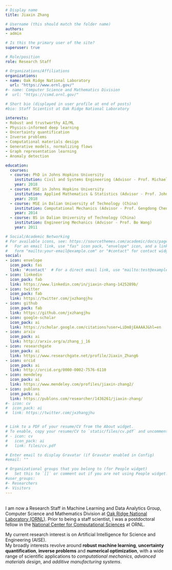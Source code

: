 ```yaml
---
# Display name
title: Jiaxin Zhang

# Username (this should match the folder name)
authors:
- admin

# Is this the primary user of the site?
superuser: true

# Role/position
role: Research Staff

# Organizations/Affiliations
organizations:
- name: Oak Ridge National Laboratory
  url: "https://www.ornl.gov/"
#- name: Computer Science and Mathematics Division
#  url: "https://csmd.ornl.gov/"

# Short bio (displayed in user profile at end of posts)
#bio: Staff Scientist at Oak Ridge National Laboratory

interests:
- Robust and trustworthy AI/ML
- Physics-informed deep learning
- Uncertainty quantification
- Inverse problems
- Computational materials design
- Generative models, normalizing flows
- Graph representation learning
- Anomaly detection

education:
  courses:
  - course: PhD in Johns Hopkins University
    institution: Civil and Systems Engineering (Advisor - Prof. Michael Shields)
    year: 2018
  - course: MSE in Johns Hopkins University
    institution: Applied Mathematics & Statistics (Advisor - Prof. John Wierman)
    year: 2018
  - course: MSE in Dalian University of Technology (China)
    institution: Computational Mechanics (Advisor - Prof. Gengdong Cheng)
    year: 2014
  - course: BS in Dalian University of Technology (China)
    institution: Engineering Mechanics (Advisor - Prof. Bo Wang)
    year: 2011

# Social/Academic Networking
# For available icons, see: https://sourcethemes.com/academic/docs/page-builder/#icons
#   For an email link, use "fas" icon pack, "envelope" icon, and a link in the
#   form "mailto:your-email@example.com" or "#contact" for contact widget.
social:
- icon: envelope
  icon_pack: fas
  link: '#contact'  # For a direct email link, use "mailto:test@example.org".
- icon: linkedin
  icon_pack: fab
  link: https://www.linkedin.com/in/jiaxin-zhang-1425289b/
- icon: twitter
  icon_pack: fab
  link: https://twitter.com/jxzhangjhu
- icon: github
  icon_pack: fab
  link: https://github.com/jxzhangjhu
- icon: google-scholar
  icon_pack: ai
  link: https://scholar.google.com/citations?user=LiDm8jEAAAAJ&hl=en
- icon: arxiv
  icon_pack: ai
  link: http://arxiv.org/a/zhang_j_16
- icon: researchgate
  icon_pack: ai
  link: https://www.researchgate.net/profile/Jiaxin_Zhang6
- icon: orcid
  icon_pack: ai
  link: http://orcid.org/0000-0002-7576-6110
- icon: mendeley
  icon_pack: ai
  link: https://www.mendeley.com/profiles/jiaxin-zhang2/
- icon: publons
  icon_pack: ai
  link: https://publons.com/researcher/1436261/jiaxin-zhang/
#- icon: cv
#  icon_pack: ai
#  link: https://twitter.com/jxzhangjhu


# Link to a PDF of your resume/CV from the About widget.
# To enable, copy your resume/CV to `static/files/cv.pdf` and uncomment the lines below.
# - icon: cv
#   icon_pack: ai
#   link: files/cv.pdf

# Enter email to display Gravatar (if Gravatar enabled in Config)
#email: ""

# Organizational groups that you belong to (for People widget)
#   Set this to `[]` or comment out if you are not using People widget.
#user_groups:
#- Researchers
#- Visitors
---
```


\
I am now a Research Staff in Machine Learning and Data Analytics Group, Computer Science and Mathematics Division at [Oak Ridge National Laboratory (ORNL)](https://www.ornl.gov/). Prior to being a staff scientist, I was a postdoctoral fellow in the [National Center for Computational Sciences](https://www.olcf.ornl.gov/) at ORNL.

My current research interest is on Artificial Intelligence for Science and Engineering (AISE). \
My broadly interests revolve around **robust machine learning**, **uncertainty quantification**, **inverse problems** and **numerical optimization**, with a wide range of scientific applications to *computational mechanics*, *advanced materials design*, and *additive manufacturing systems*.

 <!-- My research strives to fulfill that improvement of analyzing and designing intelligent, autonomous and robust engineering systems, by developing a computationally efficient and unified framework that can offer valuable insight via machine learning and artificial intelligence. -->
